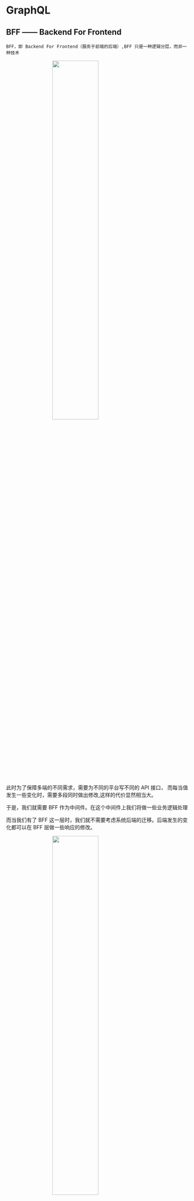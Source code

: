

# GraphQL
## BFF —— Backend For Frontend

`BFF，即 Backend For Frontend（服务于前端的后端）,BFF 只是一种逻辑分层，而非一种技术`

<img style="
       width: 50%;
       transform: translateX(50%);
       "
       src='/img/jiaohu.png'/>
       

此时为了保障多端的不同需求，需要为不同的平台写不同的 API 接口，
而每当值发生一些变化时，需要多段同时做出修改,这样的代价显然相当大。

于是，我们就需要 BFF 作为中间件。在这个中间件上我们将做一些业务逻辑处理

而当我们有了 BFF 这一层时，我们就不需要考虑系统后端的迁移。后端发生的变化都可以在 BFF 层做一些响应的修改。

<img style="
       width: 50%;
       transform: translateX(50%);
       "
       src='/img/bff.png'/>

## GraphQL 语言设计中的必然性
 
```text{7}
查询语法跟查询结果相近（自定义接口数据的字段）

能精确查询想要的字段（请求你所要的数据不多不少）

能合并多个请求到一个查询语句（获取多个资源只用一个请求）

无接口版本管理问题（升级迭代几乎没影响）

代码即文档。

强大的开发者工具
```

[文档](https://graphql.cn/graphql-js/)

[博客](https://mp.weixin.qq.com/s/8FgP1LeO6eDd8xuIMGzIIA)



## react需要的技术栈

```javascript
apollo-boost 包含启动阿波罗客户端的所有依赖
react-apollo  视图层面的集合
graphql-tag  解析查询语句必须
graphql 也是解析查询语句

```
    

